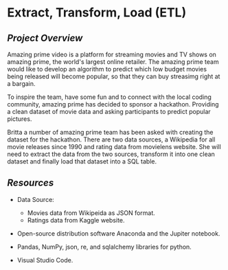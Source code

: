 # Extract, Transform, Load (ETL)

## *Project Overview*

Amazing prime video is a platform for streaming movies and TV shows on amazing prime, the world's largest online retailer.
The amazing prime team would like to develop an algorithm to predict which low budget movies being released will become popular, so that they can buy streasimg right at a bargain.

To inspire the team, have some fun and to connect with the local coding community, amazing prime has decided to sponsor a hackathon. Providing a clean dataset of movie data and asking participants to predict popular pictures.

Britta a number of amazing prime team has been asked with creating the dataset for the hackathon. There are two data sources, a Wikipedia for all movie releases since 1990 and rating data from movielens website. She will need to extract the data from the two sources, transform it into one clean dataset and finally load that dataset into a SQL table.

## *Resources*

* Data Source: 

    * Movies data from Wikipeida as JSON format.
    * Ratings data from Kaggle website.
* Open-source distribution software Anaconda and the Jupiter notebook.
* Pandas, NumPy, json, re, and sqlalchemy libraries for python.
* Visual Studio Code.
    
